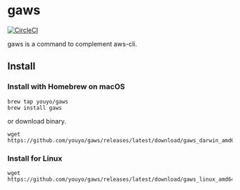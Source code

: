 # gaws

[![CircleCI](https://circleci.com/gh/youyo/gaws.svg?style=svg)](https://circleci.com/gh/youyo/gaws)

gaws is a command to complement aws-cli.

## Install

### Install with Homebrew on macOS

```
brew tap youyo/gaws
brew install gaws
```

or download binary.

```
wget https://github.com/youyo/gaws/releases/latest/download/gaws_darwin_amd64.zip
```

### Install for Linux

```
wget https://github.com/youyo/gaws/releases/latest/download/gaws_linux_amd64.tar.gz
```
